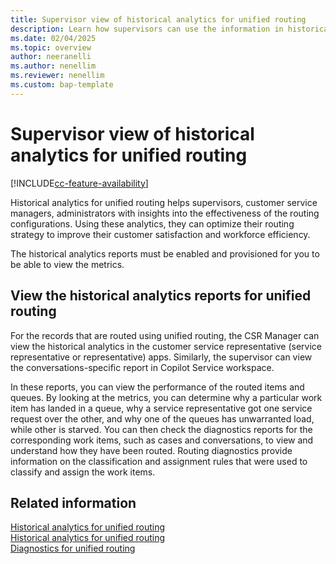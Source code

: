 ```yaml
---
title: Supervisor view of historical analytics for unified routing 
description: Learn how supervisors can use the information in historical analytics for unified routing to improve routing and assignment.
ms.date: 02/04/2025
ms.topic: overview
author: neeranelli
ms.author: nenellim
ms.reviewer: nenellim
ms.custom: bap-template
---
```


# Supervisor view of historical analytics for unified routing

[!INCLUDE[cc-feature-availability](../../includes/cc-feature-availability.md)]


Historical analytics for unified routing helps supervisors, customer service managers, administrators with insights into the effectiveness of the routing configurations. Using these analytics, they can optimize their routing strategy to improve their customer satisfaction and workforce efficiency.

The historical analytics reports must be enabled and provisioned for you to be able to view the metrics.

## View the historical analytics reports for unified routing

For the records that are routed using unified routing, the CSR Manager can view the historical analytics in the customer service representative (service representative or representative) apps. Similarly, the supervisor can view the conversations-specific report in Copilot Service workspace.

In these reports, you can view the performance of the routed items and queues. By looking at the metrics, you can determine why a particular work item has landed in a queue, why a service representative got one service request over the other, and why one of the queues has unwarranted load, while other is starved. You can then check the diagnostics reports for the corresponding work items, such as cases and conversations, to view and understand how they have been routed. Routing diagnostics provide information on the classification and assignment rules that were used to classify and assign the work items.

## Related information

[Historical analytics for unified routing](cs-historical-analytics-unified-routing.md)  
[Historical analytics for unified routing](oc-historical-analytics-unified-routing.md)  
[Diagnostics for unified routing](../administer/unified-routing-diagnostics.md)  
